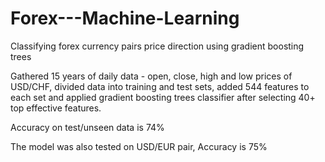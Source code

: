# Forex---Machine-Learning
Classifying forex currency pairs price direction using gradient boosting trees

Gathered 15 years of daily data - open, close, high and low prices of USD/CHF, divided data into training and test sets, added 544 features to each set and applied gradient boosting trees classifier after selecting 40+ top effective features.

Accuracy on test/unseen data is 74%

The model was also tested on USD/EUR pair, Accuracy is 75%
